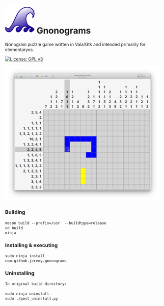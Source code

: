 # ![icon](data/icons/48/com.github.jeremypw.gnonograms.svg) Gnonograms
Nonogram puzzle game written in Vala/Gtk and intended primarily for elementaryos.

[![License: GPL v3](https://img.shields.io/badge/License-GPL%20v3-blue.svg)](http://www.gnu.org/licenses/gpl-3.0)

![Screenshot](data/screenshots/Solving.png)

### Building
```
meson build --prefix=/usr  --buildtype=release
cd build
ninja
```

### Installing & executing
```
sudo ninja install
com.github.jeremy.gnonograms
```

### Uninstalling
```
In original build directory:

sudo ninja uninstall
sudo ./post_uninstall.py
```
